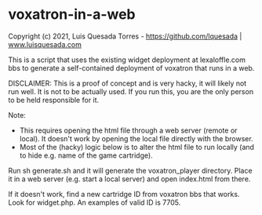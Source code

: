 # voxatron-in-a-web

Copyright (c) 2021, Luis Quesada Torres - https://github.com/lquesada | www.luisquesada.com

This is a script that uses the existing widget deployment at lexaloffle.com bbs to generate a self-contained deployment of voxatron that runs in a web.

DISCLAIMER: This is a proof of concept and is very hacky, it will likely not run well. It is not to be actually used. If you run this, you are the only person to be held responsible for it.

Note:
- This requires opening the html file through a web server (remote or local). It doesn't work by opening the local file directly with the browser.
- Most of the (hacky) logic below is to alter the html file to run locally (and to hide e.g. name of the game cartridge).

Run sh generate.sh and it will generate the voxatron_player directory. Place it in a web server (e.g. start a local server) and open index.html from there.

If it doesn't work, find a new cartridge ID from voxatron bbs that works. Look for widget.php. An examples of valid ID is 7705.
